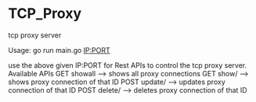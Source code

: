 # TCP_Proxy
tcp proxy server

Usage:
go run main.go <IP:PORT>

use the above given IP:PORT for Rest APIs to control the tcp proxy server.
Available APIs
GET   showall     --> shows all proxy connections
GET   show/<ID>   --> shows proxy connection of that ID
POST  update/<ID> --> updates proxy connection of that ID
POST  delete/<ID> --> deletes proxy connection of that ID
